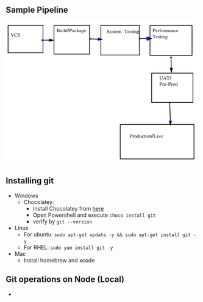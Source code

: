 ## Sample Pipeline
![Preview](./Images/sample_pipelne.png)

## Installing git
* Windows 
    * Chocolatey: 
        * Install Chocolatey from [here](https://chocolatey.org/install)
        * Open Powershell and execute `choco install git`
        * verify by `git --version`
* Linux
    * For ubuntu: `sudo apt-get update -y && sudo apt-get install git -y`
    * For RHEL: `sudo yum install git -y`
* Mac
    * Install homebrew and xcode

## Git operations on Node (Local)
* 